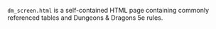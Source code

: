 `dm_screen.html` is a self-contained HTML page containing commonly referenced tables and Dungeons & Dragons 5e rules.
